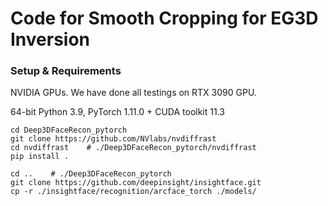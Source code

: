 # Code for Smooth Cropping for EG3D Inversion


### Setup & Requirements
NVIDIA GPUs. We have done all testings on RTX 3090 GPU.

64-bit Python 3.9, PyTorch 1.11.0 + CUDA toolkit 11.3

```
cd Deep3DFaceRecon_pytorch
git clone https://github.com/NVlabs/nvdiffrast
cd nvdiffrast    # ./Deep3DFaceRecon_pytorch/nvdiffrast
pip install .

cd ..    # ./Deep3DFaceRecon_pytorch
git clone https://github.com/deepinsight/insightface.git
cp -r ./insightface/recognition/arcface_torch ./models/
```